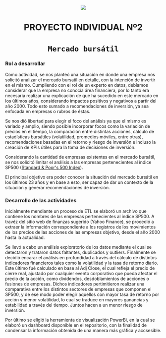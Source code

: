 <p align='center'>
<img src ="https://d31uz8lwfmyn8g.cloudfront.net/Assets/logo-henry-white-lg.png">
<p>

<h1 align='center'>
 <b>PROYECTO INDIVIDUAL Nº2</b>
</h1>
 
# <h1 align="center">**`Mercado bursátil`**</h1>

### Rol a desarrollar

Como actividad, se nos planteó una situación en donde una empresa nos solicitó analizar el mercado bursatil en detalle, con la intención de invertir en el mismo. Cumpliendo con el rol de un experto en datos, debíamos considerar que la empresa no conocía área financiera, por lo tanto era necesaria realizar una explicación de qué ha sucedido en este mercado en los últimos años, considerando impactos positivos y negativos a partir del año 2000. Todo esto sumado a recomendaciones de inversión, ya sea enfocada en empresas o rubros de éstas. 

Se nos dió libertad para elegir el foco del análisis ya que el mismo es variado y amplio, siendo posible incorporar focos como la variación de precios en el tiempo, la comparación entre distintas acciones, cálculo de estadísticas bursátiles (volatilidad, promedios móviles, entre otras), recomendaciones basadas en el retorno y riesgo de inversión e incluso la creación de KPIs útiles para la toma de decisiones de inversión.

Considerando la cantidad de empresas existentes en el mercado bursátil, se nos solicitó limitar el análisis a las empresas pertenecientes al índice SP500 ([Standard & Poor's 500 Index](https://www.google.com/url?q=https://en.wikipedia.org/wiki/List_of_S%2526P_500_companies&sa=D&source=docs&ust=1676566032938438&usg=AOvVaw3J6gZYtEH8xJABTCf0pYqO)).

El principal objetivo era poder conocer la situación del mercado bursátil en los últimos 23 años y en base a esto, ser capaz de dar un contexto de la situación y generar recomendaciones de inversión.

### Desarrollo de las actividades 

Inicialmente mendiante un proceso de ETL se elaboró un archivo que contiene los nombres de las empresas pertenecientes al índice SP500.
A travéz del sitio web de finanzas sugerido (Yahoo Finance), se procedió a extraer la información correspondiente a los registros de los movimientos de los precios de las acciones de las empresas objetivo, desde el año 2000 hasta la actualidad.

Se llevó a cabo un análisis exploratorio de los datos mediante el cual se detectaron y trataron datos faltantes, duplicados y outliers.
Finalmente se decidió encarar el análisis en profundidad a través del cálculo de distintos indicadores financieros tales como la volatilidad y la tasa de retorno diario.
Este último fué calculado en base al Adj Close, el cual refleja el precio de cierre real, ajustado por cualquier evento corporativo que pueda afectar el precio de la acción, como dividendos, desdoblamientos de acciones o fusiones de empresas. Dichos indicadores pertimitieron realizar una comparativa entre los distintos sectores de empresas que componen el SP500, y de ese modo poder elegir aquellos con mayor tasa de retorno por acción y menor volatilidad, lo cual se traduce en mayores ganancias y estabilidad a través del tiempo. Juntos hacen a un menor riesgo de inversión. 

Por último se eligió la herramienta de visualización PowerBi, en la cual se elaboró un dashboard disponible en el repositorio, con la finalidad de condensar la información obtenida de una manera más gráfica y accsesible. 




